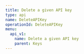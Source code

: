 ```yaml
---
title: Delete a given API key
type: api
name: DeleteAPIKey
operationId: DeleteAPIKey
menu:
  api_v1:
    name: Delete a given API key
    parent: Keys
---
```

